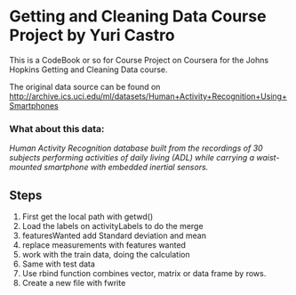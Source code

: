 Getting and Cleaning Data Course Project by Yuri Castro
=======================================================

This is a CodeBook or so for Course Project on Coursera for the Johns
Hopkins Getting and Cleaning Data course.

The original data source can be found on
<a href="http://archive.ics.uci.edu/ml/datasets/Human+Activity+Recognition+Using+Smartphones" class="uri">http://archive.ics.uci.edu/ml/datasets/Human+Activity+Recognition+Using+Smartphones</a>

### What about this data:

*Human Activity Recognition database built from the recordings of 30
subjects performing activities of daily living (ADL) while carrying a
waist-mounted smartphone with embedded inertial sensors.*

Steps
-----

1.  First get the local path with getwd()
2.  Load the labels on activityLabels to do the merge
3.  featuresWanted add Standard deviation and mean
4.  replace measurements with features wanted
5.  work with the train data, doing the calculation
6.  Same with test data
7.  Use rbind function combines vector, matrix or data frame by rows.
8.  Create a new file with fwrite
